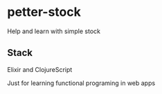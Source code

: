 # petter-stock
Help and learn with simple stock

## Stack

Elixir and ClojureScript

Just for learning functional programing in web apps
